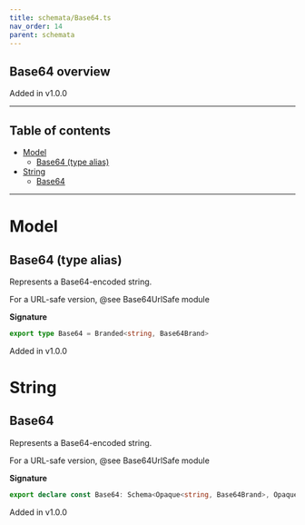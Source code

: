 ```yaml
---
title: schemata/Base64.ts
nav_order: 14
parent: schemata
---
```


## Base64 overview

Added in v1.0.0

---

<h2 class="text-delta">Table of contents</h2>

- [Model](#model)
  - [Base64 (type alias)](#base64-type-alias)
- [String](#string)
  - [Base64](#base64)

---

# Model

## Base64 (type alias)

Represents a Base64-encoded string.

For a URL-safe version, @see Base64UrlSafe module

**Signature**

```ts
export type Base64 = Branded<string, Base64Brand>
```

Added in v1.0.0

# String

## Base64

Represents a Base64-encoded string.

For a URL-safe version, @see Base64UrlSafe module

**Signature**

```ts
export declare const Base64: Schema<Opaque<string, Base64Brand>, Opaque<string, Base64Brand>>
```

Added in v1.0.0
